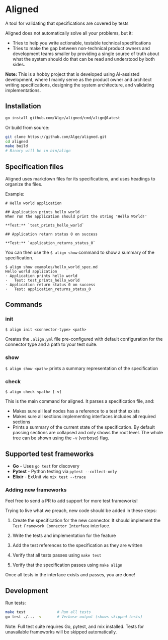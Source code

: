 # Aligned

A tool for validating that specifications are covered by tests

Aligned does not automatically solve all your problems, but it:

 * Tries to help you write actionable, testable technical specifications
 * Tries to make the gap between non-technical product owners and development teams smaller by providing a single source of truth about what the system should do that can be read and understood by both sides.

**Note:** This is a hobby project that is developed using AI-assisted development, where I mainly serve as the product owner and architect writing specifications, designing the system architecture, and validating implementations.

## Installation

```bash
go install github.com/Alge/aligned/cmd/align@latest
```

Or build from source:
```bash
git clone https://github.com/Alge/aligned.git
cd aligned
make build
# Binary will be in bin/align
```

## Specification files

Aligned uses markdown files for its specifications, and uses headings to organize the files.

Example:

```
# Hello world application

## Application prints hello world
When run the application should print the string 'Hello World!'

**Test:** `test_prints_hello_world`

## Application return status 0 on success

**Test:** `application_returns_status_0`
```

You can then use the `$ align show` command to show a summary of the specification.
```
$ align show examples/hello_world_spec.md 
Hello world application
· Application prints hello world
·   Test: test_prints_hello_world
· Application return status 0 on success
·   Test: application_returns_status_0
```

## Commands

### init

`$ align init <connector-type> <path>`

Creates the `.align.yml` file pre-configured with default configuration for the connector type and a path to your test suite.

### show

`$ align show <path>`
prints a summary representation of the specification

### check

`$ align check <path> [-v]`

This is the main command for aligned. It parses a specification file, and:
* Makes sure all leaf nodes has a reference to a test that exists
* Makes sure all sections implementing interfaces includes all required sections
* Prints a summary of the current state of the specification. By default passing sections are collapsed and only shows the root level. The whole tree can be shown using the `-v` (verbose) flag.


## Supported test frameworks

* **Go** - Uses `go test` for discovery
* **Pytest** - Python testing via `pytest --collect-only`
* **Elixir** - ExUnit via `mix test --trace`

### Adding new frameworks

Feel free to send a PR to add support for more test frameworks!

Trying to live what we preach, new code should be added in these steps:

1. Create the specification for the new connector. It should implement the `Test Framework Connector Interface` interface.

2. Write the tests and implementation for the feature

3. Add the test references to the specification as they are written

4. Verify that all tests passes using `make test`

5. Verify that the specification passes using `make align`

Once all tests in the interface exists and passes, you are done!

## Development

Run tests:
```bash
make test              # Run all tests
go test ./... -v       # Verbose output (shows skipped tests)
```

Note: Full test suite requires Go, pytest, and mix installed. Tests for unavailable frameworks will be skipped automatically.
